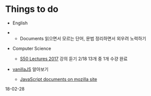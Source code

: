 # Things to do

*  English

* * Documents 읽으면서 모르는 단어, 문법 정리하면서 외우려 노력하기
* Computer Science 
  * [S50 Lectures 2017](https://www.youtube.com/watch?v=y62zj9ozPOM&list=PLhQjrBD2T3828ZVcVzEIhsHVgjANGZveu) 강의 듣기 2/18 13개 중 1개 수걍 완료
* [vanillaJS](http://vanilla-js.com/) 알아보기
  * [JavaScript documents on mozilla site](https://developer.mozilla.org/en-US/docs/Web/JavaScript)


18-02-28

